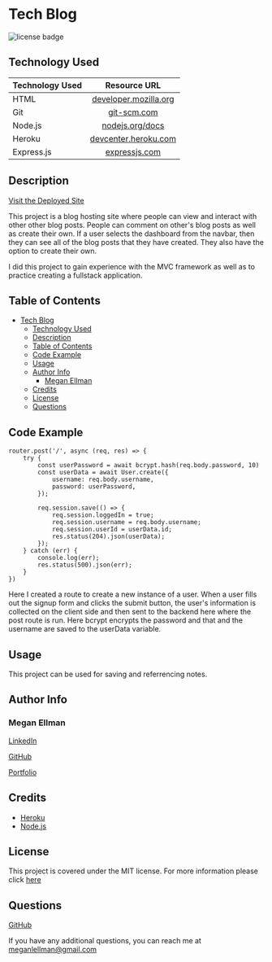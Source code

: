 # Tech Blog
![license badge](https://img.shields.io/static/v1?label=license&message=MIT&color=blue)

## Technology Used 

| Technology Used         | Resource URL           | 
| ------------- |:-------------:| 
| HTML    | [developer.mozilla.org](https://developer.mozilla.org/en-US/docs/Web/HTML) |      |   
| Git | [git-scm.com](https://git-scm.com/)     |    
| Node.js | [nodejs.org/docs](https://nodejs.org/docs/latest-v16.x/api/) |
| Heroku | [devcenter.heroku.com](https://devcenter.heroku.com/categories/reference)
| Express.js | [expressjs.com](https://expressjs.com/en/guide/routing.html)


## Description

[Visit the Deployed Site](https://tech-blog-platform.herokuapp.com/)
    
This project is a blog hosting site where people can view and interact with other other blog posts. People can comment on other's blog posts as well as create their own. If a user selects the dashboard from the navbar, then they can see all of the blog posts that they have created. They also have the option to create their own. 

I did this project to gain experience with the MVC framework as well as to practice creating a fullstack application. 


  ## Table of Contents
- [Tech Blog](#tech-blog)
  - [Technology Used](#technology-used)
  - [Description](#description)
  - [Table of Contents](#table-of-contents)
  - [Code Example](#code-example)
  - [Usage](#usage)
  - [Author Info](#author-info)
    - [Megan Ellman](#megan-ellman)
  - [Credits](#credits)
  - [License](#license)
  - [Questions](#questions)

## Code Example

```
router.post('/', async (req, res) => {
    try {
        const userPassword = await bcrypt.hash(req.body.password, 10)
        const userData = await User.create({
            username: req.body.username,
            password: userPassword,
        });

        req.session.save(() => {
            req.session.loggedIn = true;
            req.session.username = req.body.username;
            req.session.userId = userData.id;
            res.status(204).json(userData);
        });
    } catch (err) {
        console.log(err);
        res.status(500).json(err);
    }
})
```
Here I created a route to create a new instance of a user. When a user fills out the signup form and clicks the submit button, the user's information is collected on the client side and then sent to the backend here where the post route is run. Here bcrypt encrypts the password and that and the username are saved to the userData variable. 

## Usage
  
This project can be used for saving and referrencing notes.

## Author Info

### Megan Ellman

[LinkedIn](https://www.linkedin.com/in/megan-ellman/)

[GitHub](https://github.com/megellman)

[Portfolio](https://megellman.github.io/portfolio/)
    
## Credits
    
- [Heroku](https://devcenter.heroku.com/categories/reference)
- [Node.js](https://nodejs.org/docs/latest-v16.x/api/)
    
## License
  
  This project is covered under the MIT license. For more information please click [here](https://choosealicense.com/)

## Questions

[GitHub](github.com/megellman)

If you have any additional questions, you can reach me at meganlellman@gmail.com